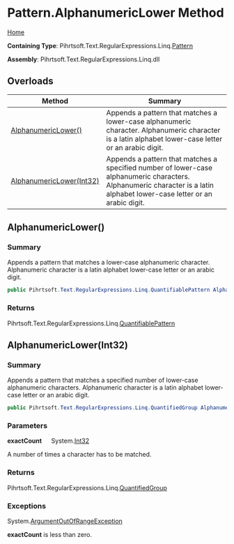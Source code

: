 # Pattern\.AlphanumericLower Method

[Home](../../../../../../README.md)

**Containing Type**: Pihrtsoft\.Text\.RegularExpressions\.Linq\.[Pattern](../README.md)

**Assembly**: Pihrtsoft\.Text\.RegularExpressions\.Linq\.dll

## Overloads

| Method | Summary |
| ------ | ------- |
| [AlphanumericLower()](#Pihrtsoft_Text_RegularExpressions_Linq_Pattern_AlphanumericLower) | Appends a pattern that matches a lower\-case alphanumeric character\. Alphanumeric character is a latin alphabet lower\-case letter or an arabic digit\. |
| [AlphanumericLower(Int32)](#Pihrtsoft_Text_RegularExpressions_Linq_Pattern_AlphanumericLower_System_Int32_) | Appends a pattern that matches a specified number of lower\-case alphanumeric characters\. Alphanumeric character is a latin alphabet lower\-case letter or an arabic digit\. |

## AlphanumericLower\(\) <a name="Pihrtsoft_Text_RegularExpressions_Linq_Pattern_AlphanumericLower"></a>

### Summary

Appends a pattern that matches a lower\-case alphanumeric character\. Alphanumeric character is a latin alphabet lower\-case letter or an arabic digit\.

```csharp
public Pihrtsoft.Text.RegularExpressions.Linq.QuantifiablePattern AlphanumericLower()
```

### Returns

Pihrtsoft\.Text\.RegularExpressions\.Linq\.[QuantifiablePattern](../../QuantifiablePattern/README.md)

## AlphanumericLower\(Int32\) <a name="Pihrtsoft_Text_RegularExpressions_Linq_Pattern_AlphanumericLower_System_Int32_"></a>

### Summary

Appends a pattern that matches a specified number of lower\-case alphanumeric characters\. Alphanumeric character is a latin alphabet lower\-case letter or an arabic digit\.

```csharp
public Pihrtsoft.Text.RegularExpressions.Linq.QuantifiedGroup AlphanumericLower(int exactCount)
```

### Parameters

**exactCount** &emsp; System\.[Int32](https://docs.microsoft.com/en-us/dotnet/api/system.int32)

A number of times a character has to be matched\.

### Returns

Pihrtsoft\.Text\.RegularExpressions\.Linq\.[QuantifiedGroup](../../QuantifiedGroup/README.md)

### Exceptions

System\.[ArgumentOutOfRangeException](https://docs.microsoft.com/en-us/dotnet/api/system.argumentoutofrangeexception)

**exactCount** is less than zero\.

